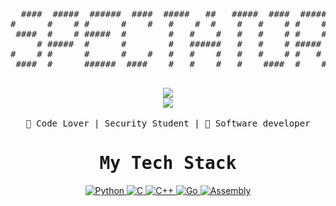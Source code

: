 <div align="center">
<pre>
  ####  #####  ######  ####  #####   ##   #####  ####  #####  
#      #    # #      #    #   #    #  #    #   #    # #    # 
 ####  #    # #####  #        #   #    #   #   #    # #    # 
     # #####  #      #        #   ######   #   #    # #####  
#    # #      #      #    #   #   #    #   #   #    # #   #  
 ####  #      ######  ####    #   #    #   #    ####  #    # 
                                            
</pre>
</div>

<div align="center">
 <img src="https://readme-typing-svg.herokuapp.com/?font=monospace&d![leaker](https://github.com/user-attachments/assets/f9816012-d482-4e69-9766-9058888e2678)
uration=1240&pause=2800&color=ffff&center=true&width=600&lines=Bug%20Hunter%20And%20Security%20Student;Breacher+:%3E">
</div>

<div align="center">
  <img src="https://img.shields.io/badge/github-%23121011.svg?style=for-the-badge&logo=github&logoColor=white">
</div>

<br>

<div align="center">
<samp>
 🖖 Code Lover |  Security Student | 🌵 Software developer 
 </samp>
 <br>
 <samp>
 </samp>
</div>

<div align="center">
 <samp><h1> My Tech Stack </h1></samp>
</div>

<div align="center">
  <a href="https://www.python.org/" target="_blank">
    <img src="https://img.shields.io/badge/-Python-3776AB?logo=python&logoColor=white&style=flat-square" alt="Python"/>
</a>
<a href="https://en.wikipedia.org/wiki/C_(programming_language)" target="_blank">
    <img src="https://img.shields.io/badge/-C-A8B400?logo=c&logoColor=white&style=flat-square" alt="C"/>
</a>
<a href="https://isocpp.org/" target="_blank">
    <img src="https://img.shields.io/badge/-C%2B%2B-00599C?logo=cplusplus&logoColor=white&style=flat-square" alt="C++"/>
</a>
<a href="https://golang.org/" target="_blank">
    <img src="https://img.shields.io/badge/-Go-00ADD8?logo=go&logoColor=white&style=flat-square" alt="Go"/>
</a>
<a href="https://en.wikipedia.org/wiki/Assembly_language" target="_blank">
    <img src="https://img.shields.io/badge/-Assembly-7E7B7A?logo=assembly&logoColor=white&style=flat-square" alt="Assembly"/>
</a>
</div>

